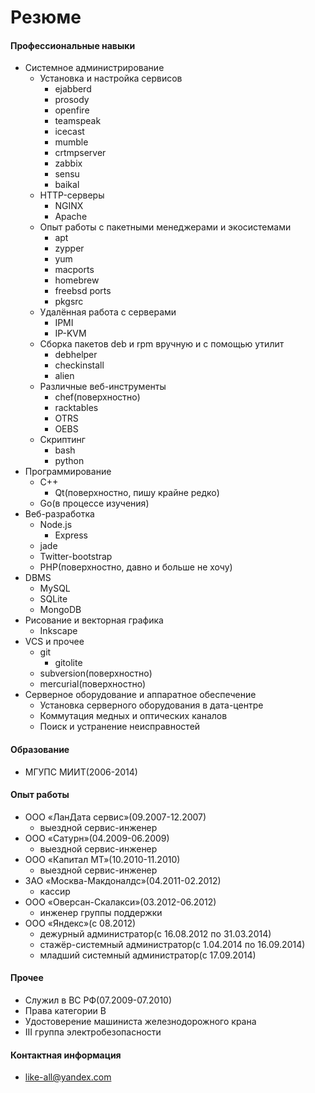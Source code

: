 Резюме
======

#### Профессиональные навыки
+ Системное администрирование
    + Установка и настройка сервисов
        + ejabberd
        + prosody
        + openfire
        + teamspeak
        + icecast
        + mumble
        + crtmpserver
        + zabbix
        + sensu
        + baikal
    + HTTP-серверы
        + NGINX
        + Apache
    + Опыт работы с пакетными менеджерами и экосистемами
        + apt
        + zypper
        + yum
        + macports
        + homebrew
        + freebsd ports
        + pkgsrc
    + Удалённая работа с серверами
        + IPMI
        + IP-KVM
    + Сборка пакетов deb и rpm вручную и с помощью утилит
        + debhelper
        + checkinstall
        + alien
    + Различные веб-инструменты
        + chef(поверхностно)
        + racktables
        + OTRS
        + OEBS
    + Скриптинг
        + bash
        + python
+ Программирование
    + С++
        + Qt(поверхностно, пишу крайне редко)
    + Go(в процессе изучения)
+ Веб-разработка
    + Node.js
        + Express
    + jade
    + Twitter-bootstrap
    + PHP(поверхностно, давно и больше не хочу)
+ DBMS
    + MySQL
    + SQLite
    + MongoDB
+ Рисование и векторная графика
    + Inkscape
+ VCS и прочее
    + git
        + gitolite
    + subversion(поверхностно)
    + mercurial(поверхностно)
+ Серверное оборудование и аппаратное обеспечение
    + Установка серверного оборудования в дата-центре
    + Коммутация медных и оптических каналов
    + Поиск и устранение неисправностей

#### Образование
+ МГУПС МИИТ(2006-2014)

#### Опыт работы
+ ООО «ЛанДата сервис»(09.2007-12.2007)
    + выездной сервис-инженер
+ ООО «Сатурн»(04.2009-06.2009)
    + выездной сервис-инженер
+ ООО «Капитал МТ»(10.2010-11.2010)
    + выездной сервис-инженер
+ ЗАО «Москва-Макдоналдс»(04.2011-02.2012)
    + кассир
+ ООО «Оверсан-Скалакси»(03.2012-06.2012)
    + инженер группы поддержки
+ OOO «Яндекс»(с 08.2012)
    + дежурный администратор(c 16.08.2012 по 31.03.2014)
    + стажёр-системный администратор(с 1.04.2014 по 16.09.2014)
    + младший системный администратор(с 17.09.2014)

#### Прочее
+ Служил в ВС РФ(07.2009-07.2010)
+ Права категории B
+ Удостоверение машиниста железнодорожного крана
+ III группа электробезопасности

#### Контактная информация
+ <like-all@yandex.com>
